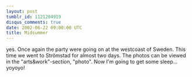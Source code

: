 ```yaml
---
layout: post
tumblr_id: 1121204919
disqus_comments: true
date: 2002-06-22 09:00:00 UTC
title: Midsummer
---
```


yes. Once again the party were going on at the westcoast of Sweden. This time we went to Strömstad for almost two days. The photos can be viewed in the "arts&work"-section, "photo". Now I'm going to get some sleep... yoyoyo!
